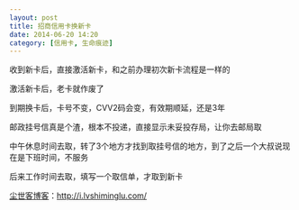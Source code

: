 ```yaml
---
layout: post
title: 招商信用卡换新卡
date: 2014-06-20 14:20
category: [信用卡, 生命痕迹]
---
```

收到新卡后，直接激活新卡，和之前办理初次新卡流程是一样的

激活新卡后，老卡就作废了

到期换卡后，卡号不变，CVV2码会变，有效期顺延，还是3年

邮政挂号信真是个渣，根本不投递，直接显示未妥投存局，让你去邮局取

中午休息时间去取，转了3个地方才找到取挂号信的地方，到了之后一个大叔说现在是下班时间，不服务

后来工作时间去取，填写一个取信单，才取到新卡



<a href="http://i.lvshiminglu.com/">尘世客博客</a>：<a href="http://i.lvshiminglu.com/">http://i.lvshiminglu.com/</a>

